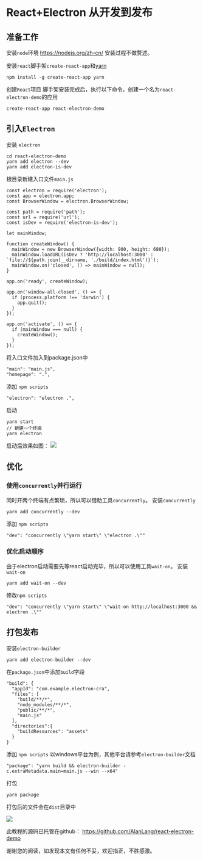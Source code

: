 # React+Electron 从开发到发布
## 准备工作
安装`node`环境
https://nodejs.org/zh-cn/
安装过程不做赘述。

安装`react`脚手架`create-react-app`和[yarn](https://github.com/yarnpkg/yarn/)
```
npm install -g create-react-app yarn
```

创建`React`项目
脚手架安装完成后，执行以下命令，创建一个名为`react-electron-demo`的应用
```
create-react-app react-electron-demo
```

## 引入`Electron`
安装 `electron`
```
cd react-electron-demo
yarn add electron --dev
yarn add electron-is-dev
```
根目录新建入口文件`main.js`
```
const electron = require('electron');
const app = electron.app;
const BrowserWindow = electron.BrowserWindow;

const path = require('path');
const url = require('url');
const isDev = require('electron-is-dev');

let mainWindow;

function createWindow() {
  mainWindow = new BrowserWindow({width: 900, height: 680});
  mainWindow.loadURL(isDev ? 'http://localhost:3000' : `file://${path.join(__dirname, './build/index.html')}`);
  mainWindow.on('closed', () => mainWindow = null);
}

app.on('ready', createWindow);

app.on('window-all-closed', () => {
  if (process.platform !== 'darwin') {
    app.quit();
  }
});

app.on('activate', () => {
  if (mainWindow === null) {
    createWindow();
  }
});
```
将入口文件加入到package.json中
```
"main": "main.js",
"homepage": ".",
```
添加 `npm scripts`
```
"electron": "electron .",
```
启动
```
yarn start
// 新建一个终端
yarn electron
```
启动后效果如图：
![](http://dada-image-bed.oss-cn-shenzhen.aliyuncs.com/19-1-9/18305917.jpg)

## 优化
### 使用`concurrently`并行运行
同时开两个终端有点繁琐，所以可以借助工具`concurrently`。
安装`concurrently`
```
yarn add concurrently --dev
```
添加 `npm scripts`
```
"dev": "concurrently \"yarn start\" \"electron .\""
```

### 优化启动顺序
由于electron启动需要先等react启动完毕，所以可以使用工具`wait-on`。
安装`wait-on`
```
yarn add wait-on --dev
```
修改`npm scripts`
```
"dev": "concurrently \"yarn start\" \"wait-on http://localhost:3000 && electron .\""
```

## 打包发布
安装`electron-builder`
```
yarn add electron-builder --dev
```
在`package.json`中添加`build`字段
```
"build": {
  "appId": "com.example.electron-cra",
  "files": [
    "build/**/*",
    "node_modules/**/*",
    "public/**/*",
    "main.js"
  ],
  "directories":{
    "buildResources": "assets"
  }
}
```
添加 `npm scripts`
以windows平台为例，其他平台请参考`electron-builder`文档
```
"package": "yarn build && electron-builder -c.extraMetadata.main=main.js --win --x64"
```
打包
```
yarn package
```
打包后的文件会在`dist`目录中

![](http://dada-image-bed.oss-cn-shenzhen.aliyuncs.com/19-1-9/95561492.jpg)

此教程的源码已托管在github：
https://github.com/AlanLang/react-electron-demo

谢谢您的阅读，如发现本文有任何不妥，欢迎指正，不胜感激。